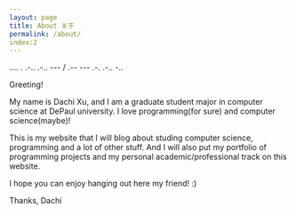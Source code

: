 ```yaml
---
layout: page
title: About 关于
permalink: /about/
index:2
---
```


.... . .-.. .-.. --- / .-- --- .-. .-.. -..

Greeting!

My name is Dachi Xu, and I am a graduate student major in computer science at DePaul university. I love programming(for sure) and computer science(maybe)!

This is my website that I will blog about studing computer science, programming and a lot of other stuff. And I will also put my portfolio of programming projects and my personal academic/professional track on this website. 

I hope you can enjoy hanging out here my friend! :)

Thanks,
Dachi
